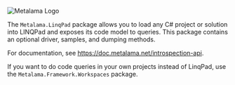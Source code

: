 ![Metalama Logo](https://raw.githubusercontent.com/postsharp/Metalama/master/images/metalama-by-postsharp-light.svg)

The `Metalama.LinqPad` package allows you to load any C# project or solution into LINQPad and exposes its code model to queries. This package contains an optional driver, samples, and dumping methods.

For documentation, see https://doc.metalama.net/introspection-api.

If you want to do code queries in your own projects instead of LinqPad, use the `Metalama.Framework.Workspaces` package.
